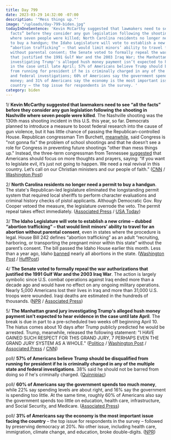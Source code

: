```yaml
---
title: Day 799
date: 2023-03-29 14:32:00 -07:00
description: '"Mess things up."'
image: "/uploads/day-799-biden.jpg"
todayInOneSentence: 'Kevin McCarthy suggested that lawmakers need to see “all the
  facts” before they consider any gun legislation following the shooting in Nashville
  where seven people were killed; North Carolina residents no longer need a permit
  to buy a handgun; the Idaho Legislature will vote to establish a new crime – dubbed
  “abortion trafficking” – that would limit minors’ ability to travel for an abortion
  without parental consent; the Senate voted to formally repeal the war authorizations
  that justified the 1991 Gulf War and the 2003 Iraq War; the Manhattan grand jury
  investigating Trump''s alleged hush money payment isn’t expected to hear evidence
  in the case until late April; 57% of Americans believe Trump should be disqualified
  from running for president if he is criminally charged in any of the multiple state
  and federal investigations; 60% of Americans say the government spends too much
  money; and 31% of Americans say the economy is the most important issue facing the
  country – the top issue for respondents in the survey. '
category: biden
---
```


1/ **Kevin McCarthy suggested that lawmakers need to see “all the facts” before they consider any gun legislation following the shooting in Nashville where seven people were killed**. The Nashville shooting was the 130th mass shooting incident in this U.S. this year, so far. Democrats planned to introduce a measure to boost federal research into the cause of gun violence, but it has little chance of passing the Republican-controlled House. Republican congressman Tim Burchett, [meanwhile](https://www.theguardian.com/us-news/2023/mar/28/tim-burchett-republican-nashville-shooting), said Congress is "not gonna fix" the problem of school shootings and that he doesn’t see a role for Congress in preventing future shootings "other than mess things up." Instead, the three-term congressman from Tennessee [suggested](https://www.nbcnews.com/politics/congress/tennessee-rep-burchett-says-school-shootings-re-not-gonna-fix-rcna77185) that Americans should focus on more thoughts and prayers, saying: “If you want to legislate evil, it’s just not going to happen. We need a real revival in this country. Let’s call on our Christian ministers and our people of faith.” ([CNN](https://www.cnn.com/2023/03/29/politics/kevin-mccarthy-reaction-nashville) / [Washington Post](https://www.washingtonpost.com/politics/2023/03/29/congress-little-urgency-address-gun-violence-with-legislation/))

2/ **North Carolina residents no longer need a permit to buy a handgun**. The state's Republican-led legislature eliminated the longstanding permit system that required local sheriffs to perform character evaluations and criminal history checks of pistol applicants. Although Democratic Gov. Roy Cooper vetoed the measure, the legislature overrode the veto. The permit repeal takes effect immediately. ([Associated Press](https://apnews.com/article/pistol-permit-veto-override-north-carolina-b9d0ee55bf658ca72043bd3f706b128f) / [USA Today](https://www.usatoday.com/story/news/politics/2023/03/29/north-carolina-veto-permit-handgun-roy-cooper/11563015002/))

3/ **The Idaho Legislature will vote to establish a new crime – dubbed “abortion trafficking” – that would limit minors’ ability to travel for an abortion without parental consent**, even in states where the procedure is legal. House Bill 242 defines “abortion trafficking” as an adult “recruiting, harboring, or transporting the pregnant minor within this state” without the parent’s consent. The bill passed the Idaho House earlier this month. Less than a year ago, Idaho [banned](https://whatthefuckjusthappenedtoday.com/2022/08/22/day-580/#2-texas-tennessee-and-idaho-will-ena) nearly all abortions in the state. ([Washington Post](https://www.washingtonpost.com/nation/2023/03/29/idaho-abortion-trafficking-bill-travel-gop/) / [HuffPost](https://www.huffpost.com/entry/idaho-abortion-bill-trafficking-travel_n_641b62c3e4b00c3e6077c80b))

4/ **The Senate voted to formally repeal the war authorizations that justified the 1991 Gulf War and the 2003 Iraq War**. The action is largely symbolic since U.S. combat operations against Iraq ended more than a decade ago and would have no effect on any ongoing military operations. Nearly 5,000 Americans lost their lives in Iraq and more than 31,000 U.S. troops were wounded. Iraqi deaths are estimated in the hundreds of thousands. ([NPR](https://www.npr.org/2023/03/29/1165581083/aumf-iraq-war-senate) / [Associated Press](https://apnews.com/article/senate-repeal-iraq-war-authorization-85be03d5aedc8a28459195160bfaad3c))

5/ **The Manhattan grand jury investigating Trump's alleged hush money payment isn’t expected to hear evidence in the case until late April**. The break is due in part to a pre-scheduled two weeks off beginning April 10. The hiatus comes about 10 days after Trump publicly predicted he would be arrested. Trump, meanwhile, released the following statement: "I HAVE GAINED SUCH RESPECT FOR THIS GRAND JURY, 7 PERHAPS EVEN THE GRAND JURY SYSTEM AS A WHOLE." ([Politico](https://www.politico.com/news/2023/03/29/manhattan-trump-grand-jury-set-to-break-for-a-month-00089422) / [Washington Post](https://www.washingtonpost.com/national-security/2023/03/29/trump-ny-grand-jury/) / [Associated Press](https://apnews.com/article/trump-grand-jury-new-york-investigation-hush-money-5b3739234786a5a660da6cb5b5ed4d60) / [CNN](https://www.cnn.com/2023/03/29/politics/trump-grand-jury-april-break))

poll/ **57% of Americans believe Trump should be disqualified from running for president if he is criminally charged in any of the multiple state and federal investigations**. 38% said he should not be barred from doing so if he's criminally charged. ([Quinnipiac](https://poll.qu.edu/poll-release?releaseid=3870))

poll/ **60% of Americans say the government spends too much money**, while 22% say spending levels are about right, and 16% say the government is spending too little. At the same time, roughly 60% of Americans also say the government spends too little on education, health care, infrastructure, and Social Security, and Medicare. ([Associated Press](https://apnews.com/article/spending-budget-poll-biden-cd55f1c3859b62a861cdbdc0cd23bd79))

poll/ **31% of Americans say the economy is the most important issue facing the country** – the top issue for respondents in the survey – followed by preserving democracy at 20%. No other issue, including health care, immigration, climate change, and education, broke double-digits. ([NPR](https://www.npr.org/2023/03/29/1166486046/poll-economy-inflation-transgender-rights-republicans-democrats-biden))